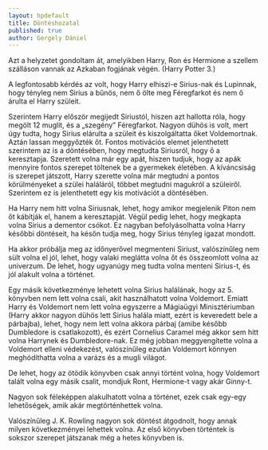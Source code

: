 ```yaml
---
layout: hpdefault
title: Döntéshozatal
published: true
author: Gergely Dániel
---
```

Azt a helyzetet gondoltam át, amelyikben Harry, Ron és Hermione a szellem szálláson vannak az Azkaban fogjának végén. (Harry Potter 3.)

A legfontosabb kérdés az volt, hogy Harry elhiszi-e Sirius-nak és Lupinnak, hogy tényleg nem Sirius a bűnös, nem ő ölte meg Féregfarkot és nem ő árulta el Harry szüleit.

Szerintem Harry először megijedt Siriustól, hiszen azt hallotta róla, hogy megölt 12 muglit, és a „szegény” Féregfarkot. Nagyon dühös is volt, mert úgy tudta, hogy Sirius elárulta a szüleit és kiszolgáltatta őket Voldemortnak. Aztán lassan meggyőzték őt. Fontos motivációs elemet jelenthetett szerintem az is a döntésében, hogy megtudta Siriusról, hogy ő a keresztapja. Szeretett volna már egy apát, hiszen tudjuk, hogy az apák mennyire fontos szerepet töltenek be a gyermekek életében. A kíváncsiság is szerepet játszott, Harry szerette volna már megtudni a pontos körülményeket a szülei haláláról, többet megtudni magukról a szüleiről. Szerintem ez is jelenthetett egy kis motivációt a döntésében.

Ha Harry nem hitt volna Siriusnak, lehet, hogy amikor megjelenik Piton nem őt kábítják el, hanem a keresztapját. Végül pedig lehet, hogy megkapta volna Sirius a dementor csókot. Ez nagyban befolyásolhatta volna Harry későbbi döntéseit, ha későn tudja meg, hogy Sirius tényleg igazat mondott. 

Ha akkor próbálja meg az időnyerővel megmenteni Siriust, valószínűleg nem sült volna el jól, lehet, hogy valaki meglátta volna őt és összeomlott volna az univerzum. De lehet, hogy ugyanúgy meg tudta volna menteni Sirius-t, és jól alakult volna a történet.

Egy másik következménye lehetett volna Sirius halálának, hogy az 5. könyvben nem lett volna csali, akit használhatott volna Voldemort. Emiatt Harry és Voldemort nem lett volna egyszerre a Mágiaügyi Minisztériumban (Harry akkor nagyon dühös lett Sirius halála miatt, ezért is keveredett bele a párbajba), lehet, hogy nem lett volna akkora párbaj (amibe később Dumbledore is csatlakozott), és ezért Cornelius Caramel még akkor sem hitt volna Harrynek és Dumbledore-nak. Ez még jobban meggyengítette volna a Voldemort elleni védekezést, valószínűleg ezután Voldemort könnyen meghódíthatta volna a varázs és a mugli világot. 

De lehet, hogy az ötödik könyvben csak annyi történt volna, hogy Voldemort talált volna egy másik csalit, mondjuk Ront, Hermione-t vagy akár Ginny-t. 

Nagyon sok féleképpen alakulhatott volna a történet, ezek csak egy-egy lehetőségek, amik akár megtörténhettek volna. 

Valószínűleg J. K. Rowling nagyon sok döntést átgodnolt, hogy annak milyen következményei lehettek volna. Az első könyvben történtek is sokszor szerepet játszanak még a hetes könyvben is.